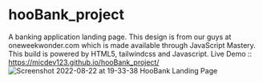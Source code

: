 # hooBank_project
A banking application landing page. This design is from our guys at oneweekwonder.com which is made available through JavaScript Mastery. This build is powered by HTML5, tailwindcss and Javascript.
Live Demo :: https://micdev123.github.io/hooBank_project/
![Screenshot 2022-08-22 at 19-33-38 HooBank Landing Page](https://user-images.githubusercontent.com/44992267/186099282-834cca16-3069-470d-813a-4c26ead39099.png)
